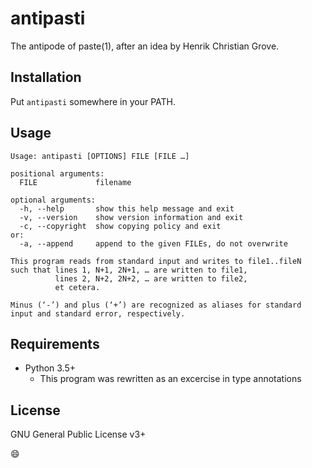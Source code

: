 # antipasti

The antipode of paste(1), after an idea by Henrik Christian Grove.

## Installation

Put `antipasti` somewhere in your PATH.

## Usage

```
Usage: antipasti [OPTIONS] FILE [FILE …]

positional arguments:
  FILE             filename

optional arguments:
  -h, --help       show this help message and exit
  -v, --version    show version information and exit
  -c, --copyright  show copying policy and exit
or:
  -a, --append     append to the given FILEs, do not overwrite

This program reads from standard input and writes to file1..fileN
such that lines 1, N+1, 2N+1, … are written to file1,
          lines 2, N+2, 2N+2, … are written to file2,
          et cetera.

Minus (‘-’) and plus (‘+’) are recognized as aliases for standard
input and standard error, respectively.
```

## Requirements

* Python 3.5+
  * This program was rewritten as an excercise in type annotations

## License

GNU General Public License v3+

:smile:
